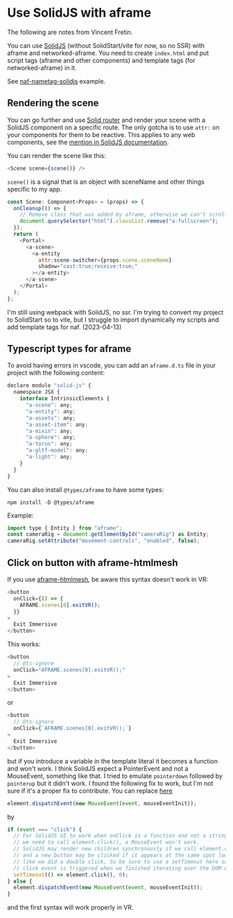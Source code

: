 # Use SolidJS with aframe

The following are notes from Vincent Fretin.

You can use [SolidJS](https://www.solidjs.com) (without SolidStart/vite for now, so no SSR) with aframe and networked-aframe.
You need to create `index.html` and put script tags (aframe and other components) and template tags (for networked-aframe) in it.

See [naf-nametag-solidjs](https://github.com/networked-aframe/naf-nametag-solidjs) example.

## Rendering the scene

You can go further and use [Solid router](https://github.com/solidjs/solid-router) and render your scene with a SolidJS component on a specific route.
The only gotcha is to use `attr:` on your components for them to be reactive. This applies to any web components, see the [mention in SolidJS documentation](https://www.solidjs.com/docs/latest/api#attr___).

You can render the scene like this:

```js
<Scene scene={scene()} />
```

`scene()` is a signal that is an object with sceneName and other things specific to my app.

```js
const Scene: Component<Props> = (props) => {
  onCleanup(() => {
    // Remove class that was added by aframe, otherwise we can't scroll. (not needed in aframe 1.7.0)
    document.querySelector("html").classList.remove("a-fullscreen");
  });
  return (
    <Portal>
      <a-scene>
        <a-entity
          attr:scene-switcher={props.scene.sceneName}
          shadow="cast:true;receive:true;"
        ></a-entity>
      </a-scene>
    </Portal>
  );
};
```

I'm still using webpack with SolidJS, no ssr.
I'm trying to convert my project to SolidStart so to vite, but I struggle to import dynamically my scripts and add template tags for naf. (2023-04-13)

## Typescript types for aframe

To avoid having errors in vscode, you can add an `aframe.d.ts` file in your project with the following content:

```js
declare module "solid-js" {
  namespace JSX {
    interface IntrinsicElements {
      "a-scene": any;
      "a-entity": any;
      "a-assets": any;
      "a-asset-item": any;
      "a-mixin": any;
      "a-sphere": any;
      "a-torus": any;
      "a-gltf-model": any;
      "a-light": any;
    }
  }
}
```

You can also install `@types/aframe` to have some types:

```
npm install -D @types/aframe
```

Example:

```js
import type { Entity } from "aframe";
const cameraRig = document.getElementById("cameraRig") as Entity;
cameraRig.setAttribute("movement-controls", "enabled", false);
```

## Click on button with aframe-htmlmesh

If you use [aframe-htmlmesh](https://github.com/AdaRoseCannon/aframe-htmlmesh), be aware this syntax doesn't work in VR:

```js
<button
  onClick={() => {
    AFRAME.scenes[0].exitVR();
  }}
>
  Exit Immersive
</button>
```

This works:

```js
<button
  // @ts-ignore
  onClick="AFRAME.scenes[0].exitVR();"
>
  Exit Immersive
</button>
```

or

```js
<button
  // @ts-ignore
  onClick={`AFRAME.scenes[0].exitVR();`}
>
  Exit Immersive
</button>
```

but if you introduce a variable in the template literal it becomes a function and won't work.
I think SolidJS expect a PointerEvent and not a MouseEvent, something like that.
I tried to emulate `pointerdown` followed by `pointerup` but it didn't work.
I found the following fix to work, but I'm not sure if it's a proper fix to contribute.
You can replace [here](https://github.com/AdaRoseCannon/aframe-htmlmesh/blob/fcedc6d86dcafc122183d518984f45c972e7b154/src/HTMLMesh.js#L527)

```js
element.dispatchEvent(new MouseEvent(event, mouseEventInit));
```

by

```js
if (event === "click") {
  // For SolidJS UI to work when onClick is a function and not a string,
  // we need to call element.click(), a MouseEvent won't work.
  // SolidJS may render new children synchronously if we call element.click()
  // and a new button may be clicked if it appears at the same spot looking
  // like we did a double click. So be sure to use a setTimeout here so the
  // click event is triggered when we finished iterating over the DOM elements.
  setTimeout(() => element.click(), 0);
} else {
  element.dispatchEvent(new MouseEvent(event, mouseEventInit));
}
```

and the first syntax will work properly in VR.
